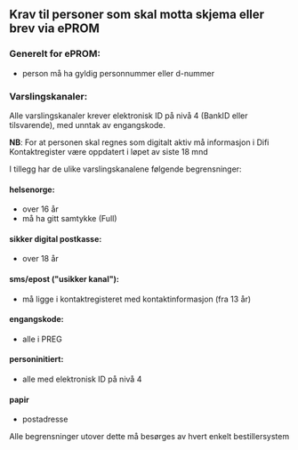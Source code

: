 ## Krav til personer som skal motta skjema eller brev via ePROM

### Generelt for ePROM:
- person må ha gyldig personnummer eller d-nummer

### Varslingskanaler: 

Alle varslingskanaler krever elektronisk ID på nivå 4 (BankID eller tilsvarende), med unntak av engangskode. 

__NB__: For at personen skal regnes som digitalt aktiv må informasjon i Difi Kontaktregister være oppdatert i løpet av siste 18 mnd

I tillegg har de ulike varslingskanalene følgende begrensninger:

#### helsenorge:
- over 16 år
- må ha gitt samtykke (Full)
 
#### sikker digital postkasse:
- over 18 år 

#### sms/epost ("usikker kanal"):
- må ligge i kontaktregisteret med kontaktinformasjon (fra 13 år)

#### engangskode:
- alle i PREG 

#### personinitiert:
- alle med elektronisk ID på nivå 4

#### papir
- postadresse

Alle begrensninger utover dette må besørges av hvert enkelt bestillersystem
